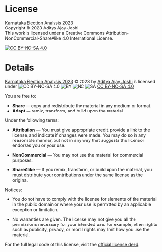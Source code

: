 # License

Karnataka Election Analysis 2023  
Copyright © 2023 Aditya Ajay Joshi  
This work is licensed under a Creative Commons Attribution-NonCommercial-ShareAlike 4.0 International License.

[![CC BY-NC-SA 4.0][cc-by-nc-sa-shield]][cc-by-nc-sa]

# Details

[Karnataka Election Analysis 2023](http://github.com/joshiaditya0511/karnataka-election-analysis)  © 2023 by [Aditya Ajay Joshi](http://linkedin.com/in/joshiaditya0511/) is licensed under ![CC BY-NC-SA 4.0](https://mirrors.creativecommons.org/presskit/icons/cc.svg?ref=chooser-v1) ![BY](https://mirrors.creativecommons.org/presskit/icons/by.svg?ref=chooser-v1) ![NC](https://mirrors.creativecommons.org/presskit/icons/nc.svg?ref=chooser-v1) ![SA](https://mirrors.creativecommons.org/presskit/icons/sa.svg?ref=chooser-v1) [CC BY-NC-SA 4.0](http://creativecommons.org/licenses/by-nc-sa/4.0/?ref=chooser-v1)

You are free to:

- **Share** — copy and redistribute the material in any medium or format.
- **Adapt** — remix, transform, and build upon the material.

Under the following terms:

- **Attribution** — You must give appropriate credit, provide a link to the license, and indicate if changes were made. You may do so in any reasonable manner, but not in any way that suggests the licensor endorses you or your use.
  
- **NonCommercial** — You may not use the material for commercial purposes.

- **ShareAlike** — If you remix, transform, or build upon the material, you must distribute your contributions under the same license as the original.

Notices:

- You do not have to comply with the license for elements of the material in the public domain or where your use is permitted by an applicable exception or limitation.
  
- No warranties are given. The license may not give you all the permissions necessary for your intended use. For example, other rights such as publicity, privacy, or moral rights may limit how you use the material.

For the full legal code of this license, visit the [official license deed](http://creativecommons.org/licenses/by-nc-sa/4.0/?ref=chooser-v1).

[cc-by-nc-sa]: http://creativecommons.org/licenses/by-nc-sa/4.0/
[cc-by-nc-sa-shield]: https://img.shields.io/badge/License-CC%20BY--NC--SA%204.0-lightgrey.svg
